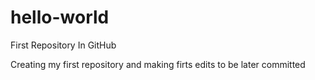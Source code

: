 # hello-world
First Repository In GitHub

Creating my first repository and making firts edits to be later committed
